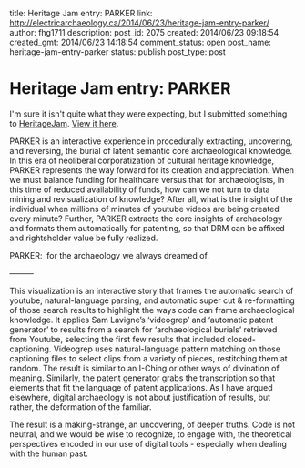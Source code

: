 title: Heritage Jam entry: PARKER
link: http://electricarchaeology.ca/2014/06/23/heritage-jam-entry-parker/
author: fhg1711
description: 
post_id: 2075
created: 2014/06/23 09:18:54
created_gmt: 2014/06/23 14:18:54
comment_status: open
post_name: heritage-jam-entry-parker
status: publish
post_type: post

# Heritage Jam entry: PARKER

I'm sure it isn't quite what they were expecting, but I submitted something to [HeritageJam](http://www.heritagejam.org/). [View it here](http://www.philome.la/electricarchaeo/proceduralarchaeology). 

PARKER is an interactive experience in procedurally extracting, uncovering, and reversing, the burial of latent semantic core archaeological knowledge. In this era of neoliberal corporatization of cultural heritage knowledge, PARKER represents the way forward for its creation and appreciation. When we must balance funding for healthcare versus that for archaeologists, in this time of reduced availability of funds, how can we not turn to data mining and revisualization of knowledge? After all, what is the insight of the individual when millions of minutes of youtube videos are being created every minute? Further, PARKER extracts the core insights of archaeology and formats them automatically for patenting, so that DRM can be affixed and rightsholder value be fully realized.

PARKER:  for the archaeology we always dreamed of.

———

This visualization is an interactive story that frames the automatic search of youtube, natural-language parsing, and automatic super cut & re-formatting of those search results to highlight the ways code can frame archaeological knowledge. It applies Sam Lavigne’s ‘videogrep’ and ‘automatic patent generator’ to results from a search for ‘archaeological burials’ retrieved from Youtube, selecting the first few results that included closed-captioning. Videogrep uses natural-language pattern matching on those captioning files to select clips from a variety of pieces, restitching them at random. The result is similar to an I-Ching or other ways of divination of meaning. Similarly, the patent generator grabs the transcription so that elements that fit the language of patent applications. As I have argued elsewhere, digital archaeology is not about justification of results, but rather, the deformation of the familiar.

The result is a making-strange, an uncovering, of deeper truths. Code is not neutral, and we would be wise to recognize, to engage with, the theoretical perspectives encoded in our use of digital tools - especially when dealing with the human past.